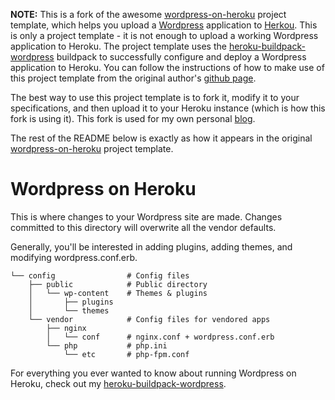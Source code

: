 **NOTE:** This is a fork of the awesome [wordpress-on-heroku](https://github.com/mchung/wordpress-on-heroku) project template, which helps you upload a [Wordpress](http://wordpress.org) application to [Herkou](http://heroku.com). This is only a project template - it is not enough to upload a working Wordpress application to Heroku. The project template uses the [heroku-buildpack-wordpress](https://github.com/mchung/heroku-buildpack-wordpress) buildpack to successfully configure and deploy a Wordpress application to Heroku. You can follow the instructions of how to make use of this project template from the original author's [github page](http://mchung.github.com/heroku-buildpack-wordpress/).

The best way to use this project template is to fork it, modify it to your specifications, and then upload it to your Heroku instance (which is how this fork is using it). This fork is used for my own personal [blog](http://blog.richsinn.com).

The rest of the README below is exactly as how it appears in the
original [wordpress-on-heroku](https://github.com/mchung/wordpress-on-heroku) project template.

# Wordpress on Heroku

This is where changes to your Wordpress site are made.  Changes committed to this directory will overwrite all the vendor defaults.

Generally, you'll be interested in adding plugins, adding themes, and modifying wordpress.conf.erb.
```
└── config                # Config files
    ├── public            # Public directory
    │   └── wp-content    # Themes & plugins
    │       ├── plugins
    │       └── themes
    └── vendor            # Config files for vendored apps
        ├── nginx
        │   └── conf      # nginx.conf + wordpress.conf.erb
        └── php           # php.ini
            └── etc       # php-fpm.conf
```

For everything you ever wanted to know about running Wordpress on Heroku, check out my [heroku-buildpack-wordpress](http://github.com/mchung/heroku-buildpack-wordpress).
